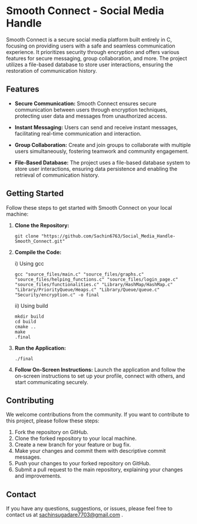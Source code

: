 # Smooth Connect - Social Media Handle

Smooth Connect is a secure social media platform built entirely in C, focusing on providing users with a safe and seamless communication experience. It prioritizes security through encryption and offers various features for secure messaging, group collaboration, and more. The project utilizes a file-based database to store user interactions, ensuring the restoration of communication history.

## Features

- **Secure Communication:** Smooth Connect ensures secure communication between users through encryption techniques, protecting user data and messages from unauthorized access.

- **Instant Messaging:** Users can send and receive instant messages, facilitating real-time communication and interaction.

- **Group Collaboration:** Create and join groups to collaborate with multiple users simultaneously, fostering teamwork and community engagement.

- **File-Based Database:** The project uses a file-based database system to store user interactions, ensuring data persistence and enabling the retrieval of communication history.

## Getting Started

Follow these steps to get started with Smooth Connect on your local machine:

1. **Clone the Repository:**
   ```
   git clone "https://github.com/Sachin6763/Social_Media_Handle-Smooth_Connect.git"
   ```

2. **Compile the Code:**

   i) Using gcc 
   ```
   gcc "source_files/main.c" "source_files/graphs.c" "source_files/helping_functions.c" "source_files/login_page.c" "source_files/functionalities.c" "Library/HashMap/HashMap.c" "Library/PriorityQueue/Heaps.c" "Library/Queue/queue.c" "Security/encryption.c" -o final
   ```

   ii) Using build
   ```
   mkdir build
   cd build
   cmake ..
   make
   .final
   ```
   



4. **Run the Application:**
   ```
   ./final
   ```

5. **Follow On-Screen Instructions:** Launch the application and follow the on-screen instructions to set up your profile, connect with others, and start communicating securely.

## Contributing

We welcome contributions from the community. If you want to contribute to this project, please follow these steps:

1. Fork the repository on GitHub.
2. Clone the forked repository to your local machine.
3. Create a new branch for your feature or bug fix.
4. Make your changes and commit them with descriptive commit messages.
5. Push your changes to your forked repository on GitHub.
6. Submit a pull request to the main repository, explaining your changes and improvements.

## Contact

If you have any questions, suggestions, or issues, please feel free to contact us at sachinsugadare7703@gmail.com .
